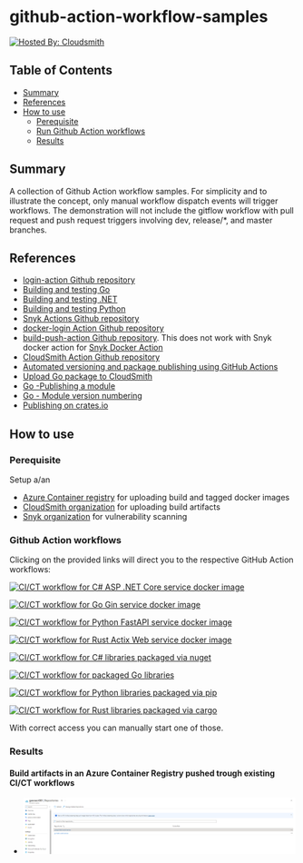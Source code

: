 # github-action-workflow-samples

[![Hosted By: Cloudsmith](https://img.shields.io/badge/OSS%20hosting%20by-cloudsmith-blue?logo=cloudsmith&style=flat-square)](https://cloudsmith.com)

## Table of Contents

- [Summary](#summary)
- [References](#references)
- [How to use](#how-to-use)
  - [Perequisite](#perequisite)
  - [Run Github Action workflows](#run-github-action-workflows)
  - [Results](#results)

## Summary

A collection of Github Action workflow samples. For simplicity and to illustrate the concept, only manual workflow dispatch events will trigger workflows. The demonstration will not include the gitflow workflow with pull request and push request triggers involving dev, release/*, and master branches. 

## References

- [login-action Github repository](https://github.com/docker/login-action)
- [Building and testing Go](https://docs.github.com/en/actions/automating-builds-and-tests/building-and-testing-go)
- [Building and testing .NET](https://docs.github.com/en/actions/automating-builds-and-tests/building-and-testing-net)
- [Building and testing Python](https://docs.github.com/en/actions/automating-builds-and-tests/building-and-testing-python)
- [Snyk Actions Github repository](https://github.com/snyk/actions)
- [docker-login Action Github repository](https://github.com/Azure/docker-login)
- [build-push-action Github repository](https://github.com/docker/build-push-action). This does not work with Snyk docker action for [Snyk Docker Action](https://github.com/snyk/actions/tree/master/docker)
- [CloudSmith Action Github repository](https://github.com/cloudsmith-io/action)
- [Automated versioning and package publishing using GitHub Actions](https://dotnetthoughts.net/automated-versioning-and-package-publishing-using-github-actions/)
- [Upload Go package to CloudSmith](https://help.cloudsmith.io/docs/go-registry)
- [Go -Publishing a module](https://go.dev/doc/modules/publishing)
- [Go - Module version numbering](https://go.dev/doc/modules/version-numbers)
- [Publishing on crates.io](https://doc.rust-lang.org/cargo/reference/publishing.html)

## How to use

### Perequisite

Setup a/an 

- [Azure Container registry](https://azure.microsoft.com/de-de/products/container-registry) for uploading build and tagged docker images
- [CloudSmith organization](https://cloudsmith.com/pricing) for uploading build artifacts
- [Snyk organization](https://snyk.io/de/plans/) for vulnerability scanning

### Github Action workflows

Clicking on the provided links will direct you to the respective GitHub Action workflows:

[![CI/CT workflow for C# ASP .NET Core service docker image](https://github.com/MGTheTrain/github-action-workflow-samples/actions/workflows/build_and_push_c%23_backend_service.yml/badge.svg)](https://github.com/MGTheTrain/github-action-workflow-samples/actions/workflows/build_and_push_c%23_backend_service.yml)

[![CI/CT workflow for Go Gin service docker image](https://github.com/MGTheTrain/github-action-workflow-samples/actions/workflows/build_and_push_go_backend_service.yml/badge.svg)](https://github.com/MGTheTrain/github-action-workflow-samples/actions/workflows/build_and_push_go_backend_service.yml)

[![CI/CT workflow for Python FastAPI service docker image](https://github.com/MGTheTrain/github-action-workflow-samples/actions/workflows/build_and_push_python_backend_service.yml/badge.svg)](https://github.com/MGTheTrain/github-action-workflow-samples/actions/workflows/build_and_push_python_backend_service.yml)

[![CI/CT workflow for Rust Actix Web service docker image](https://github.com/MGTheTrain/github-action-workflow-samples/actions/workflows/build_and_push_rust_backend_service.yml/badge.svg)](https://github.com/MGTheTrain/github-action-workflow-samples/actions/workflows/build_and_push_rust_backend_service.yml)

[![CI/CT workflow for C# libraries packaged via nuget](https://github.com/MGTheTrain/github-action-workflow-samples/actions/workflows/build_and_push_c%23_lib.yml/badge.svg)](https://github.com/MGTheTrain/github-action-workflow-samples/actions/workflows/build_and_push_c%23_lib.yml)

[![CI/CT workflow for packaged Go libraries](https://github.com/MGTheTrain/github-action-workflow-samples/actions/workflows/build_and_push_go_lib.yml/badge.svg)](https://github.com/MGTheTrain/github-action-workflow-samples/actions/workflows/build_and_push_go_lib.yml)

[![CI/CT workflow for Python libraries packaged via pip](https://github.com/MGTheTrain/github-action-workflow-samples/actions/workflows/build_and_push_python_lib.yml/badge.svg)](https://github.com/MGTheTrain/github-action-workflow-samples/actions/workflows/build_and_push_python_lib.yml)

[![CI/CT workflow for Rust libraries packaged via cargo](https://github.com/MGTheTrain/github-action-workflow-samples/actions/workflows/build_and_push_rust_lib.yml/badge.svg)](https://github.com/MGTheTrain/github-action-workflow-samples/actions/workflows/build_and_push_rust_lib.yml)

With correct access you can manually start one of those.

### Results

#### Build artifacts in an Azure Container Registry pushed trough existing CI/CT workflows

- ![Build artifacts in an Azure Container Registry](./images/build-artifacts-in-an-azure-container-registry.PNG)
